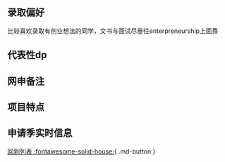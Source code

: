 ## 录取偏好
比较喜欢录取有创业想法的同学，文书与面试尽量往enterpreneurship上面靠
## 代表性dp

## 网申备注

## 项目特点

## 申请季实时信息

[回到列表 :fontawesome-solid-house:](选校梯度.md){ .md-button }